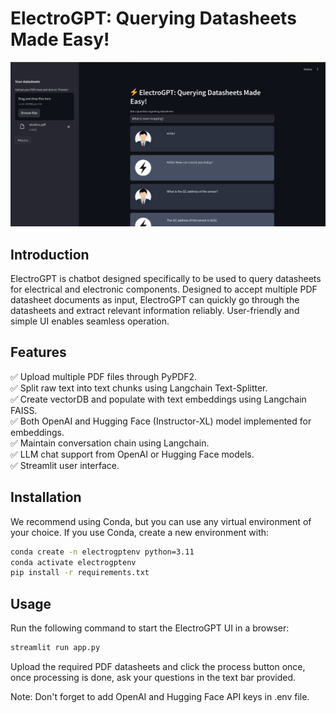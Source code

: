 # ElectroGPT: Querying Datasheets Made Easy!

![image.png](media/image.png)

## Introduction
ElectroGPT is chatbot designed specifically to be used to query datasheets for electrical and 
electronic components. Designed to accept multiple PDF datasheet documents as input, ElectroGPT can quickly 
go through the datasheets and extract relevant information reliably. User-friendly and simple UI enables seamless
operation.

## Features
:white_check_mark: Upload multiple PDF files through PyPDF2. <br />
:white_check_mark: Split raw text into text chunks using Langchain Text-Splitter. <br />
:white_check_mark: Create vectorDB and populate with text embeddings using Langchain FAISS. <br />
:white_check_mark: Both OpenAI and Hugging Face (Instructor-XL) model implemented for embeddings.  <br />
:white_check_mark: Maintain conversation chain using Langchain.  <br />
:white_check_mark: LLM chat support from OpenAI or Hugging Face models. <br />
:white_check_mark: Streamlit user interface.

## Installation
We recommend using Conda, but you can use any virtual environment of your choice.
If you use Conda, create a new environment with:

```bash 
conda create -n electrogptenv python=3.11
conda activate electrogptenv
pip install -r requirements.txt
```

## Usage
Run the following command to start the ElectroGPT UI in a browser:

```bash 
streamlit run app.py
```

Upload the required PDF datasheets and click the process button once, once
processing is done, ask your questions in the text bar provided.

Note: Don't forget to add OpenAI and Hugging Face API keys in .env file.